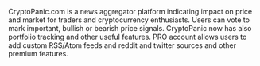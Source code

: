 CryptoPanic.com is a news aggregator platform indicating impact on price and market for traders and cryptocurrency enthusiasts. Users can vote to mark important, bullish or bearish price signals. CryptoPanic now has also portfolio tracking and other useful features. PRO account allows users to add custom RSS/Atom feeds and reddit and twitter sources and other premium features.